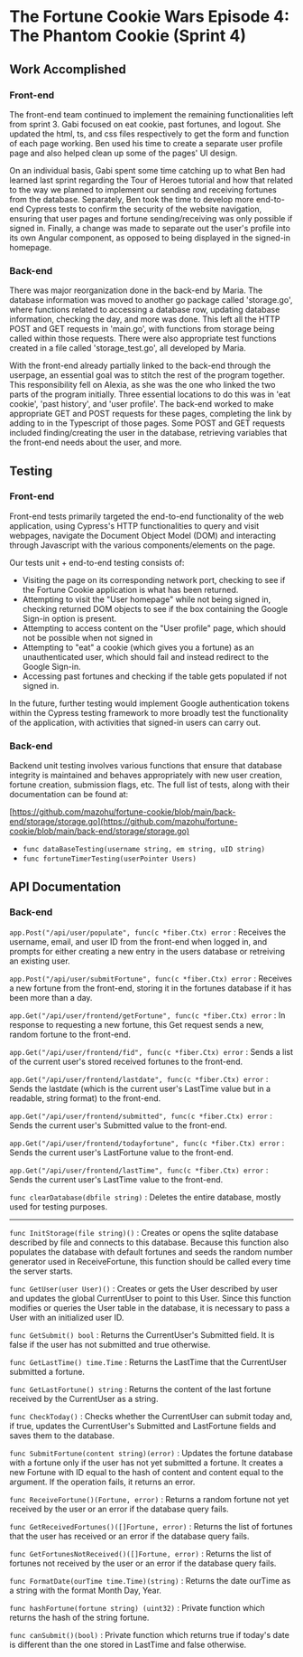 # The Fortune Cookie Wars Episode 4: The Phantom Cookie (Sprint 4)

## Work Accomplished
### Front-end
The front-end team continued to implement the remaining functionalities left from sprint 3. Gabi focused on eat cookie, past fortunes, and logout. She updated the html, ts, and css files respectively to get the form and function of each page working. Ben used his time to create a separate user profile page and also helped clean up some of the pages' UI design. 

On an individual basis, Gabi spent some time catching up to what Ben had learned last sprint regarding the Tour of Heroes tutorial and how that related to the way we planned to implement our sending and receiving fortunes from the database.
Separately, Ben took the time to develop more end-to-end Cypress tests to confirm the security of the website navigation, ensuring that user pages and fortune sending/receiving was only possible if signed in. Finally, a change was made to separate out the user's profile into its own Angular component, as opposed to being displayed in the signed-in homepage.



### Back-end
There was major reorganization done in the back-end by Maria. The database information was moved to another go package called 'storage.go', where functions related to accessing a database row, updating database information, checking the day, and more was done. This left all the HTTP POST and GET requests in 'main.go', with functions from storage being called within those requests. There were also appropriate test functions created in a file called 'storage_test.go', all developed by Maria.

With the front-end already partially linked to the back-end through the userpage, an essential goal was to stitch the rest of the program together. This responsibility fell on Alexia, as she was the one who linked the two parts of the program initially. Three essential locations to do this was in 'eat cookie', 'past history', and 'user profile'. The back-end worked to make appropriate GET and POST requests for these pages, completing the link by adding to in the Typescript of those pages. Some POST and GET requests included finding/creating the user in the database, retrieving variables that the front-end needs about the user, and more.



## Testing
### Front-end

Front-end tests primarily targeted the end-to-end functionality of the web application, using Cypress's HTTP functionalities to query and visit webpages, navigate the Document Object Model (DOM) and interacting through Javascript with the various components/elements on the page.

Our tests unit + end-to-end testing consists of:
- Visiting the page on its corresponding network port, checking to see if the Fortune Cookie application is what has been returned.
- Attempting to visit the "User homepage" while not being signed in, checking returned DOM objects to see if the box containing the Google Sign-in option is present.
- Attempting to access content on the "User profile" page, which should not be possible when not signed in
- Attempting to "eat" a cookie (which gives you a fortune) as an unauthenticated user, which should fail and instead redirect to the Google Sign-in.
- Accessing past fortunes and checking if the table gets populated if not signed in.

In the future, further testing would implement Google authentication tokens within the Cypress testing framework to more broadly test the functionality of the application, with activities that signed-in users can carry out.


### Back-end
Backend unit testing involves various functions that ensure that database integrity is maintained and behaves appropriately with new user creation, fortune creation, submission flags, etc. The full list of tests, along with their documentation can be found at:

[https://github.com/mazohu/fortune-cookie/blob/main/back-end/storage/storage.go](https://github.com/mazohu/fortune-cookie/blob/main/back-end/storage/storage.go)
- `func dataBaseTesting(username string, em string, uID string)`
- `func fortuneTimerTesting(userPointer Users)`


## API Documentation
### Back-end
`app.Post("/api/user/populate", func(c *fiber.Ctx) error`
: Receives the username, email, and user ID from the front-end when logged in, and prompts for either creating a new entry in the users database or retreiving an existing user. 

`app.Post("/api/user/submitFortune", func(c *fiber.Ctx) error`
: Receives a new fortune from the front-end, storing it in the fortunes database if it has been more than a day. 

`app.Get("/api/user/frontend/getFortune", func(c *fiber.Ctx) error`
: In response to requesting a new fortune, this Get request sends a new, random fortune to the front-end.

`app.Get("/api/user/frontend/fid", func(c *fiber.Ctx) error`
: Sends a list of the current user's stored received fortunes to the front-end.

`app.Get("/api/user/frontend/lastdate", func(c *fiber.Ctx) error`
: Sends the lastdate (which is the current user's LastTime value but in a readable, string format) to the front-end.

`app.Get("/api/user/frontend/submitted", func(c *fiber.Ctx) error`
: Sends the current user's Submitted value to the front-end.

`app.Get("/api/user/frontend/todayfortune", func(c *fiber.Ctx) error`
: Sends the current user's LastFortune value to the front-end.

`app.Get("/api/user/frontend/lastTime", func(c *fiber.Ctx) error`
: Sends the current user's LastTime value to the front-end.

`func clearDatabase(dbfile string)`
: Deletes the entire database, mostly used for testing purposes.

---
`func InitStorage(file string)()`
: Creates or opens the sqlite database described by file and connects to this database. Because this function also populates the database with default fortunes and seeds the random number generator used in ReceiveFortune, this function should be called every time the server starts.

`func GetUser(user User)()`
: Creates or gets the User described by user and updates the global CurrentUser to point to this User. Since this function modifies or queries the User table in the database, it is necessary to pass a User with an initialized user ID.

`func GetSubmit() bool`
: Returns the CurrentUser's Submitted field. It is false if the user has not submitted and true otherwise.

`func GetLastTime() time.Time`
: Returns the LastTime that the CurrentUser submitted a fortune.

`func GetLastFortune() string`
: Returns the content of the last fortune received by the CurrentUser as a string.

`func CheckToday()`
: Checks whether the CurrentUser can submit today and, if true, updates the CurrentUser's Submitted and LastFortune fields and saves them to the database.

`func SubmitFortune(content string)(error)`
: Updates the fortune database with a fortune only if the user has not yet submitted a fortune. It creates a new Fortune with ID equal to the hash of content and content equal to the argument. If the operation fails, it returns an error.

`func ReceiveFortune()(Fortune, error)`
: Returns a random fortune not yet received by the user or an error if the database query fails. 

`func GetReceivedFortunes()([]Fortune, error)`
: Returns the list of fortunes that the user has received or an error if the database query fails.

`func GetFortunesNotReceived()([]Fortune, error)`
: Returns the list of fortunes not received by the user or an error if the database query fails.

`func FormatDate(ourTime time.Time)(string)`
: Returns the date ourTime as a string with the format Month Day, Year.

`func hashFortune(fortune string) (uint32)`
: Private function which returns the hash of the string fortune.

`func canSubmit()(bool)`
: Private function which returns true if today's date is different than the one stored in LastTime and false otherwise.

